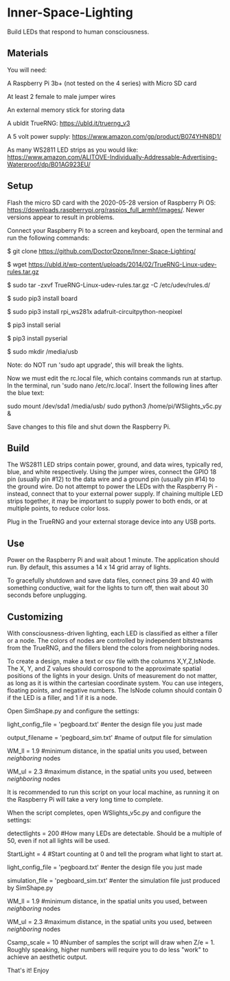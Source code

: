 # Inner-Space-Lighting
Build LEDs that respond to human consciousness.

## Materials

You will need:

A Raspberry Pi 3b+ (not tested on the 4 series) with Micro SD card

At least 2 female to male jumper wires

An external memory stick for storing data

A ubldit TrueRNG: https://ubld.it/truerng_v3

A 5 volt power supply: https://www.amazon.com/gp/product/B074YHN8D1/

As many WS2811 LED strips as you would like: https://www.amazon.com/ALITOVE-Individually-Addressable-Advertising-Waterproof/dp/B01AG923EU/

## Setup

Flash the micro SD card with the 2020-05-28 version of Raspberry Pi OS: https://downloads.raspberrypi.org/raspios_full_armhf/images/. Newer versions appear to result in problems.

Connect your Raspberry Pi to a screen and keyboard, open the terminal and run the following commands:

$ git clone https://github.com/DoctorOzone/Inner-Space-Lighting/

$ wget https://ubld.it/wp-content/uploads/2014/02/TrueRNG-Linux-udev-rules.tar.gz

$ sudo tar -zxvf TrueRNG-Linux-udev-rules.tar.gz -C /etc/udev/rules.d/

$ sudo pip3 install board

$ sudo pip3 install rpi_ws281x adafruit-circuitpython-neopixel

$ pip3 install serial

$ pip3 install pyserial

$ sudo mkdir /media/usb


Note: do NOT run 'sudo apt upgrade', this will break the lights.

Now we must edit the rc.local file, which contains commands run at startup. In the terminal, run 'sudo nano /etc/rc.local'. Insert the following lines after the blue text:

sudo mount /dev/sda1 /media/usb/
sudo python3 /home/pi/WSlights_v5c.py &

Save changes to this file and shut down the Raspberry Pi.

## Build

The WS2811 LED strips contain power, ground, and data wires, typically red, blue, and white respectively. Using the jumper wires, connect the GPIO 18 pin (usually pin #12) to the data wire and a ground pin (usually pin #14) to the ground wire. Do not attempt to power the LEDs with the Raspberry Pi - instead, connect that to your external power supply. If chaining multiple LED strips together, it may be important to supply power to both ends, or at multiple points, to reduce color loss.

Plug in the TrueRNG and your external storage device into any USB ports.

## Use

Power on the Raspberry Pi and wait about 1 minute. The application should run. By default, this assumes a 14 x 14 grid array of lights.

To gracefully shutdown and save data files, connect pins 39 and 40 with something conductive, wait for the lights to turn off, then wait about 30 seconds before unplugging.

## Customizing

With consciousness-driven lighting, each LED is classified as either a filler or a node. The colors of nodes are controlled by independent bitstreams from the TrueRNG, and the fillers blend the colors from neighboring nodes.

To create a design, make a text or csv file with the columns X,Y,Z,IsNode. The X, Y, and Z values should corrospond to the approximate spatial positions of the lights in your design. Units of measurement do not matter, as long as it is within the cartesian coordinate system. You can use integers, floating points, and negative numbers. The IsNode column should contain 0 if the LED is a filler, and 1 if it is a node.

Open SimShape.py and configure the settings:


light_config_file = 'pegboard.txt' #enter the design file you just made

output_filename = 'pegboard_sim.txt' #name of output file for simulation

WM_ll = 1.9 #minimum distance, in the spatial units you used, between *neighboring* nodes

WM_ul = 2.3 #maximum distance, in the spatial units you used, between *neighboring* nodes


It is recommended to run this script on your local machine, as running it on the Raspberry Pi will take a very long time to complete.

When the script completes, open WSlights_v5c.py and configure the settings:


detectlights = 200 #How many LEDs are detectable. Should be a multiple of 50, even if not all lights will be used.

StartLight = 4 #Start counting at 0 and tell the program what light to start at.

light_config_file = 'pegboard.txt' #enter the design file you just made

simulation_file = 'pegboard_sim.txt' #enter the simulation file just produced by SimShape.py

WM_ll = 1.9 #minimum distance, in the spatial units you used, between *neighboring* nodes

WM_ul = 2.3 #maximum distance, in the spatial units you used, between *neighboring* nodes

Csamp_scale = 10 #Number of samples the script will draw when Z/e = 1. Roughly speaking, higher numbers will require you to do less "work" to achieve an aesthetic output.


That's it! Enjoy
